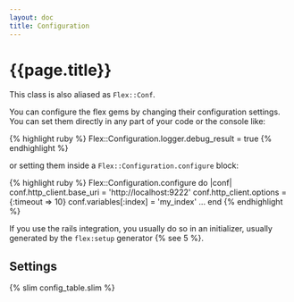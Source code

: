 ```yaml
---
layout: doc
title: Configuration
---
```


# {{page.title}}

This class is also aliased as `Flex::Conf`.

You can configure the flex gems by changing their configuration settings. You can set them directly in any part of your code or the console like:

{% highlight ruby %}
Flex::Configuration.logger.debug_result = true
{% endhighlight  %}

or setting them inside a `Flex::Configuration.configure` block:

{% highlight ruby %}
Flex::Configuration.configure do |conf|
  conf.http_client.base_uri = 'http://localhost:9222'
  conf.http_client.options  = {:timeout => 10}
  conf.variables[:index]    = 'my_index'
  ...
end
{% endhighlight  %}

If you use the rails integration, you usually do so in an initializer, usually generated by the `flex:setup` generator {% see 5 %}.

## Settings

{% slim config_table.slim %}
